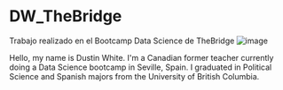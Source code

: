 # DW_TheBridge
Trabajo realizado en el Bootcamp Data Science de TheBridge
![image](DUSTINWHITE.jpg)

Hello, my name is Dustin White. I'm a Canadian former teacher currently doing a Data Science bootcamp in Seville, Spain. I graduated in Political Science and Spanish majors from the University of British Columbia. 